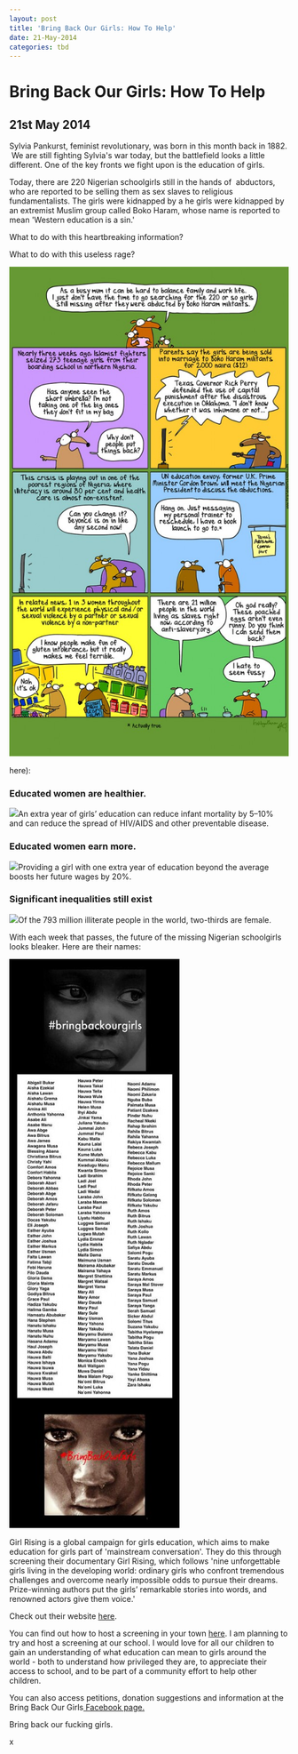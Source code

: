 ```yaml
---
layout: post
title: 'Bring Back Our Girls: How To Help'
date: 21-May-2014
categories: tbd
---
```


# Bring Back Our Girls: How To Help

## 21st May 2014

Sylvia Pankurst,   feminist revolutionary,   was born in this month back in 1882.  We are still fighting Sylvia's war today,   but the battlefield looks a little different. One of the key fronts we fight upon is the education of girls.

Today, there are 220 Nigerian schoolgirls still in the hands of  abductors, who are reported to be selling them as sex slaves to religious fundamentalists. The girls were kidnapped by a he girls were kidnapped by an extremist Muslim group called Boko Haram, whose name is reported to mean 'Western education is a sin.'

What to do with this heartbreaking information?

What to do with this useless rage?

<img class="photo-horiz" src="/images/2014/05/FIRSTDOGNIGERIA-586x1024.jpg" />

<p  (cartoon from The Guardian.)</p>

<p Boko Haram strikes at education for girls because it is an established factor in raising living standards for women.  Girls who finish high school  have smaller, healthier families, lower HIV infection rates, and higher wages. Critically, educated women are more likely to educate their own children – ending the cycle of illiteracy in one generation.</p>

<p A few key facts (All stats found <a href="http://www.roomtoread.org/page.aspx?pid=284">here</a>):</p>

<div id="twoOne">

<h3>Educated women are healthier.</h3>

<img src="http://www.roomtoread.org/view.image?Id=3116" />An extra year of girls’ education can reduce infant mortality by 5–10% and can reduce the spread of HIV/AIDS and other preventable disease.

</div>

<div id="twoTwo">

<h3>Educated women earn more.</h3>

<img src="http://www.roomtoread.org/view.image?Id=3117" />Providing a girl with one extra year of education beyond the average boosts her future wages by 20%.

</div>

<div id="twoThree">

<h3>Significant inequalities still exist</h3>

<img src="http://www.roomtoread.org/view.image?Id=3118" />Of the 793 million illiterate people in the world, two-thirds are female.

With each week that passes, the future of the missing Nigerian schoolgirls looks bleaker. Here are their names:

</div>

<img class="photo-horiz" src="/images/2014/05/Bm1qeNkCEAMG55Z-307x1024.jpg" />

Girl Rising is a global campaign for girls education, which aims to make education for girls part of 'mainstream conversation'. They do this through screening their documentary Girl Rising, which follows 'nine unforgettable girls living in the developing world: ordinary girls who confront tremendous challenges and overcome nearly impossible odds to pursue their dreams. Prize-winning authors put the girls’ remarkable stories into words, and renowned actors give them voice.'

Check out their website <a href="http://girlrising.com/">here</a>.

You can find out how to host a screening in your town <a href="http://girlrising.com/grow-the-movement/index.html#host-an-event">here</a>. I am planning to try and host a screening at our school. I would love for all our children to gain an understanding of what education can mean to girls around the world - both to understand how privileged they are, to appreciate their access to school, and to be part of a community effort to help other children.

You can also access petitions, donation suggestions and information at the Bring Back Our Girls<a href="https://www.facebook.com/bringbackourgirls?ref=nf"> Facebook page.</a>

Bring back our fucking girls.

x
